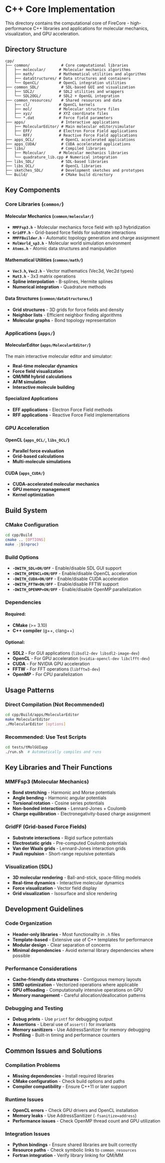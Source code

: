 # C++ Core Implementation

This directory contains the computational core of FireCore - high-performance C++ libraries and applications for molecular mechanics, visualization, and GPU acceleration.

## Directory Structure

```
cpp/
├── common/              # Core computational libraries
│   ├── molecular/      # Molecular mechanics algorithms
│   ├── math/           # Mathematical utilities and algorithms
│   ├── dataStructures/ # Data structures and containers
│   └── OpenCL/         # OpenCL integration utilities
├── common_SDL/          # SDL-based GUI and visualization
│   ├── SDL2/           # SDL2 utilities and wrappers
│   └── SDL2OGL/        # SDL2 + OpenGL integration
├── common_resources/    # Shared resources and data
│   ├── cl/             # OpenCL kernels
│   ├── mol/            # Molecular structure files
│   ├── xyz/            # XYZ coordinate files
│   └── *.dat           # Force field parameters
├── apps/                # Interactive applications
│   ├── MolecularEditor/ # Main molecular editor/simulator
│   ├── EFF/            # Electron Force Field applications
│   └── RFF/            # Reactive Force Field applications
├── apps_OCL/            # OpenCL accelerated applications
├── apps_CUDA/           # CUDA accelerated applications
├── libs/                # Compiled libraries
│   ├── Molecular/      # Molecular mechanics libraries
│   └── quadrature_lib.cpp # Numerical integration
├── libs_SDL/            # SDL-based libraries
├── libs_OCL/            # OpenCL libraries
├── sketches_SDL/        # Development sketches and prototypes
└── Build/               # CMake build directory
```

## Key Components

### Core Libraries (`common/`)

#### Molecular Mechanics (`common/molecular/`)
- **`MMFFsp3.h`** - Molecular mechanics force field with sp3 hybridization
- **`GridFF.h`** - Grid-based force fields for substrate interactions
- **`MMFFBuilder.h`** - Automatic topology generation and charge assignment
- **`MolWorld_sp3.h`** - Molecular world simulation environment
- **`Atoms.h`** - Atomic data structures and manipulation

#### Mathematical Utilities (`common/math/`)
- **`Vec3.h`, `Vec2.h`** - Vector mathematics (Vec3d, Vec2d types)
- **`Mat3.h`** - 3x3 matrix operations
- **Spline interpolation** - B-splines, Hermite splines
- **Numerical integration** - Quadrature methods

#### Data Structures (`common/dataStructures/`)
- **Grid structures** - 3D grids for force fields and density
- **Neighbor lists** - Efficient neighbor finding algorithms
- **Molecular graphs** - Bond topology representation

### Applications (`apps/`)

#### MolecularEditor (`apps/MolecularEditor/`)
The main interactive molecular editor and simulator:
- **Real-time molecular dynamics**
- **Force field visualization**
- **QM/MM hybrid calculations**
- **AFM simulation**
- **Interactive molecule building**

#### Specialized Applications
- **EFF applications** - Electron Force Field methods
- **RFF applications** - Reactive Force Field implementations

### GPU Acceleration

#### OpenCL (`apps_OCL/`, `libs_OCL/`)
- **Parallel force evaluation**
- **Grid-based calculations**
- **Multi-molecule simulations**

#### CUDA (`apps_CUDA/`)
- **CUDA-accelerated molecular mechanics**
- **GPU memory management**
- **Kernel optimization**

## Build System

### CMake Configuration

```bash
cd cpp/Build
cmake .. [OPTIONS]
make -j$(nproc)
```

### Build Options
- **`-DWITH_SDL=ON/OFF`** - Enable/disable SDL GUI support
- **`-DWITH_OPENCL=ON/OFF`** - Enable/disable OpenCL acceleration
- **`-DWITH_CUDA=ON/OFF`** - Enable/disable CUDA acceleration
- **`-DWITH_FFTW=ON/OFF`** - Enable/disable FFTW support
- **`-DWITH_OPENMP=ON/OFF`** - Enable/disable OpenMP parallelization

### Dependencies

#### Required:
- **CMake** (>= 3.10)
- **C++ compiler** (g++, clang++)

#### Optional:
- **SDL2** - For GUI applications (`libsdl2-dev libsdl2-image-dev`)
- **OpenCL** - For GPU acceleration (`nvidia-opencl-dev libclfft-dev`)
- **CUDA** - For NVIDIA GPU acceleration
- **FFTW** - For FFT operations (`libfftw3-dev`)
- **OpenMP** - For CPU parallelization

## Usage Patterns

### Direct Compilation (Not Recommended)
```bash
cd cpp/Build/apps/MolecularEditor
make MolecularEditor
./MolecularEditor [options]
```

### Recommended: Use Test Scripts
```bash
cd tests/tMolGUIapp
./run.sh  # Automatically compiles and runs
```

## Key Libraries and Their Functions

### MMFFsp3 (Molecular Mechanics)
- **Bond stretching** - Harmonic and Morse potentials
- **Angle bending** - Harmonic angular potentials  
- **Torsional rotation** - Cosine series potentials
- **Non-bonded interactions** - Lennard-Jones + Coulomb
- **Charge equilibration** - Electronegativity-based charge assignment

### GridFF (Grid-based Force Fields)
- **Substrate interactions** - Rigid surface potentials
- **Electrostatic grids** - Pre-computed Coulomb potentials
- **Van der Waals grids** - Lennard-Jones interaction grids
- **Pauli repulsion** - Short-range repulsive potentials

### Visualization (SDL)
- **3D molecular rendering** - Ball-and-stick, space-filling models
- **Real-time dynamics** - Interactive molecular dynamics
- **Force visualization** - Vector field display
- **Grid visualization** - Isosurface and slice rendering

## Development Guidelines

### Code Organization
- **Header-only libraries** - Most functionality in `.h` files
- **Template-based** - Extensive use of C++ templates for performance
- **Modular design** - Clear separation of concerns
- **Minimal dependencies** - Avoid external library dependencies where possible

### Performance Considerations
- **Cache-friendly data structures** - Contiguous memory layouts
- **SIMD optimization** - Vectorized operations where applicable
- **GPU offloading** - Computationally intensive operations on GPU
- **Memory management** - Careful allocation/deallocation patterns

### Debugging and Testing
- **Debug prints** - Use `printf` for debugging output
- **Assertions** - Liberal use of `assert()` for invariants
- **Memory sanitizers** - Use AddressSanitizer for memory debugging
- **Profiling** - Built-in timing and performance counters

## Common Issues and Solutions

### Compilation Problems
- **Missing dependencies** - Install required libraries
- **CMake configuration** - Check build options and paths
- **Compiler compatibility** - Ensure C++11 or later support

### Runtime Issues
- **OpenCL errors** - Check GPU drivers and OpenCL installation
- **Memory leaks** - Use AddressSanitizer (`-fsanitize=address`)
- **Performance issues** - Check OpenMP thread count and GPU utilization

### Integration Issues
- **Python bindings** - Ensure shared libraries are built correctly
- **Resource paths** - Check symbolic links to `common_resources`
- **Fortran integration** - Verify library linking for QM/MM

